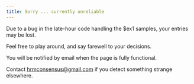 ```yaml
---
title: Sorry ... currently unreliable
---
```


Due to a bug in the late-hour code handling the $ex1 samples, your entries may be lost.

Feel free to play around, and say farewell to your decisions. 

You will be notified by email when the page is fully functional.

Contact hrmconsensus@gmail.com if you detect something strange elsewhere.

